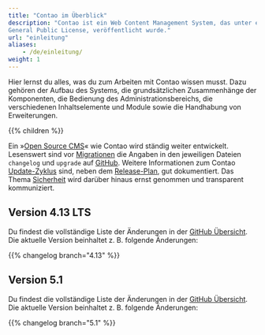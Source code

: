 ```yaml
---
title: "Contao im Überblick"
description: "Contao ist ein Web Content Management System, das unter einer Open Source-Lizenz, nämlich der Lesser 
General Public License, veröffentlicht wurde."
url: "einleitung"
aliases:
    - /de/einleitung/
weight: 1
---
```


Hier lernst du alles, was du zum Arbeiten mit Contao wissen musst. Dazu gehören der Aufbau des Systems, die 
grundsätzlichen Zusammenhänge der Komponenten, die Bedienung des Administrationsbereichs, die verschiedenen 
Inhaltselemente und Module sowie die Handhabung von Erweiterungen.

{{% children %}}

Ein »[Open Source CMS](/de/einleitung/contao-open-source-cms/)« wie Contao wird ständig weiter entwickelt. Lesenswert sind 
vor [Migrationen](/de/migration/) die Angaben in den jeweiligen Dateien `changelog` und `upgrade` auf 
[GitHub](https://github.com/contao/contao). Weitere Informationen zum Contao [Update-Zyklus](/de/installation/contao-aktualisieren/#minor-release) 
sind, neben dem [Release-Plan](https://contao.org/de/release-plan.html), gut dokumentiert. Das Thema 
[Sicherheit](https://contao.org/de/sicherheitshinweise.html) wird darüber hinaus ernst genommen und transparent kommuniziert.
 

## Version 4.13 LTS

Du findest die vollständige Liste der Änderungen in der [GitHub Übersicht](https://github.com/contao/contao/blob/4.13/CHANGELOG.md). 
Die aktuelle Version beinhaltet z. B. folgende Änderungen:

{{% changelog branch="4.13" %}}


## Version 5.1

Du findest die vollständige Liste der Änderungen in der [GitHub Übersicht](https://github.com/contao/contao/blob/5.1/CHANGELOG.md). 
Die aktuelle Version beinhaltet z. B. folgende Änderungen:

{{% changelog branch="5.1" %}}